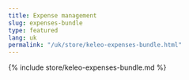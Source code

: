 ```yaml
---
title: Expense management
slug: expenses-bundle
type: featured
lang: uk
permalink: "/uk/store/keleo-expenses-bundle.html"
---
```


{% include store/keleo-expenses-bundle.md %}
